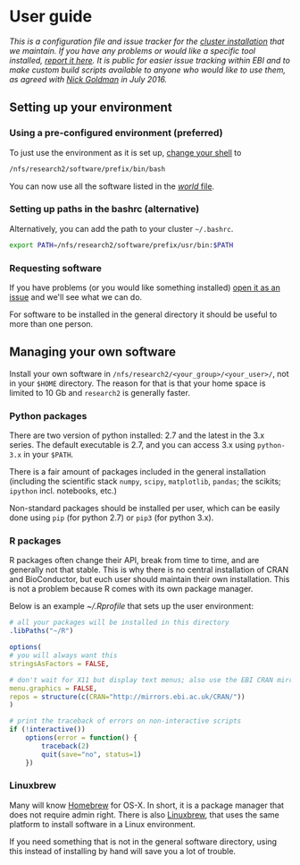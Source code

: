 User guide
==========

*This is a configuration file and issue tracker for the [cluster
installation](var/lib/portage/world) that we maintain. If you have any problems
or would like a specific tool installed, [report it here](issues/new). It is
public for easier issue tracking within EBI and to make custom build scripts
available to anyone who would like to use them, as agreed with [Nick
Goldman](http://www.ebi.ac.uk/about/people/nick-goldman) in July 2016.*


Setting up your environment
---------------------------

### Using a pre-configured environment (preferred)

To just use the environment as it is set up, [change your shell](https://www.ebi.ac.uk/systems-srv/public-wiki/index.php/How_do_I_change_my_shell%3F) to

```bash
/nfs/research2/software/prefix/bin/bash
```

You can now use all the software listed in the [*world* file](var/lib/portage/world).

### Setting up paths in the bashrc (alternative)

Alternatively, you can add the path to your cluster `~/.bashrc`.

```bash
export PATH=/nfs/research2/software/prefix/usr/bin:$PATH
```

### Requesting software

If you have problems (or you would like something installed) [open it as an issue](issues/new) and we'll
see what we can do.

For software to be installed in the general directory it should be useful to more than one person.

Managing your own software
--------------------------

Install your own software in `/nfs/research2/<your_group>/<your_user>/`, not in your `$HOME` directory.
The reason for that is that your home space is limited to 10 Gb and `research2` is generally faster.

### Python packages

There are two version of python installed: 2.7 and the latest in the 3.x series. The default executable is 2.7, and you can access 3.x using `python-3.x` in your `$PATH`.

There is a fair amount of packages included in the general installation (including the scientific stack `numpy`, `scipy`, `matplotlib`, `pandas`; the scikits; `ipython` incl. notebooks, etc.)

Non-standard packages should be installed per user, which can be easily done using `pip` (for python 2.7) or `pip3` (for python 3.x).

### R packages

R packages often change their API, break from time to time, and are generally not that stable. This is why there is no central installation of CRAN and BioConductor, but euch user should maintain their own installation. This is not a problem because R comes with its own package manager.

Below is an example *~/.Rprofile* that sets up the user environment:

```r
# all your packages will be installed in this directory
.libPaths("~/R")

options(
# you will always want this
stringsAsFactors = FALSE,

# don't wait for X11 but display text menus; also use the EBI CRAN mirror by default
menu.graphics = FALSE,
repos = structure(c(CRAN="http://mirrors.ebi.ac.uk/CRAN/"))
)

# print the traceback of errors on non-interactive scripts
if (!interactive())
    options(error = function() {
        traceback(2)
        quit(save="no", status=1)
    })
```

### Linuxbrew

Many will know [Homebrew](http://brew.sh/) for OS-X. In short, it is a package manager
that does not require admin right. There is also [Linuxbrew](http://brew.sh/linuxbrew/),
that uses the same platform to install software in a Linux environment.

If you need something that is not in the general software directory, using this instead
of installing by hand will save you a lot of trouble.
